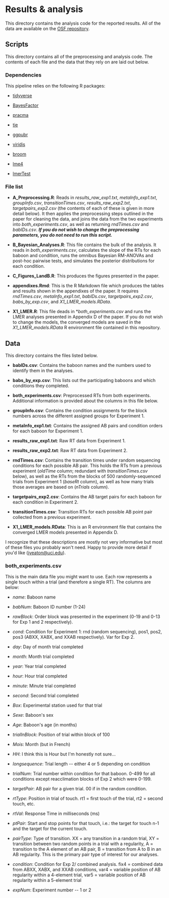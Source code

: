 # Results & analysis

This directory contains the analysis code for the reported results. All of the data are available on the [OSF repository](https://osf.io/q9z2m/).

## Scripts

This directory contains all of the preprocessing and analysis code. The contents of each file and the data that they rely on are laid out below.

### Dependencies
This pipeline relies on the following R packages:
  
- [tidyverse](https://www.tidyverse.org/)
- [BayesFactor](https://cran.r-project.org/web/packages/BayesFactor/index.html)
- [pracma](https://cran.r-project.org/web/packages/pracma/index.html)
- [tie](https://rdrr.io/github/romainfrancois/tie/)

- [ggpubr](https://cran.r-project.org/web/packages/ggpubr/index.html)

- [viridis](https://cran.r-project.org/web/packages/viridis/index.html)

- [broom](https://cran.r-project.org/web/packages/broom/index.html)

- [lme4](https://cran.r-project.org/web/packages/lme4/index.html)

- [lmerTest](https://cran.r-project.org/web/packages/lmerTest/index.html)


### File list

- **A_Preprocessing.R**: Reads in *results_raw_exp1.txt*, *metaInfo_exp1.txt*, *groupInfo.csv*, *transitionTimes.csv*, *results_raw_exp2.txt*, *targetpairs_exp2.csv* (the contents of each of these is given in more detail below). It then applies the preprocessing steps outlined in the paper for cleaning the data, and joins the data from the two experiments into *both_experiments.csv*, as well as returning *rndTimes.csv* and *babIDs.csv*. _**If you do not wish to change the preprocessing parameters, you do not need to run this script.**_

- **B_Bayesian_Analyses.R**: This file contains the bulk of the analysis. It reads in *both_experiments.csv*, calculates the slope of the RTs for each baboon and condition, runs the omnibus Bayesian RM-ANOVAs and post-hoc pairwise tests, and simulates the posterior distributions for each condition.

- **C_Figures_LandB.R**: This produces the figures presented in the paper.

- **appendixes.Rmd**: This is the R Markdown file which produces the tables and results shown in the appendixes of the paper. It requires *rndTimes.csv*, *metaInfo_exp1.txt*, *babIDs.csv*, *targetpairs_exp2.csv*, *babs_by_exp.csv*, and *X1_LMER_models.RData*.

- **X1_LMER.R**: This file deads in **both_experiments.csv* and runs the LMER analyses presented in Appendix D of the paper. If you do not wish to change the models, the converged models are saved in the *X1_LMER_models.RData* R environment file contained in this repository.

## Data
This directory contains the files listed below. 

- **babIDs.csv**: Contains the baboon names and the numbers used to identify them in the analyses.

- **babs_by_exp.csv**: This lists out the participating baboons and which conditions they completed.

- **both_experiments.csv**: Preprocessed RTs from both experiments. Additional information is provided about the columns in this file below.

- **groupInfo.csv**: Contains the condition assignments for the block numbers across the different assigned groups for Experiment 1.

- **metaInfo_exp1.txt**: Contains the assigned AB pairs and condition orders for each baboon for Experiment 1.

- **results_raw_exp1.txt**: Raw RT data from Experiment 1.

- **results_raw_exp2.txt**: Raw RT data from Experiment 2.

- **rndTimes.csv**: Contains the transition times under random sequencing conditions for each possible AB pair. This holds the RTs from a previous experiment (_oldTime_ column; redundant with *transitionTimes.csv* below), as well as the RTs from the blocks of 500 randomly-sequenced trials from Experiment 1 (_baseRt_ column), as well as how many trials those averages are based on (_nTrials_ column). 

- **targetpairs_exp2.csv**: Contains the AB target pairs for each baboon for each condition in Experiment 2.

- **transitionTimes.csv**: Transition RTs for each possible AB point pair collected from a previous experiment.

- **X1_LMER_models.RData**: This is an R environment file that contains the converged LMER models presented in Appendix D.

I recognize that these descriptions are mostly not very informative but most of these files you probably won't need. Happy to provide more detail if you'd like (jyeaton@uci.edu).

### both_experiments.csv
This is the main data file you might want to use. Each row represents a single touch within a trial (and therefore a single RT). The columns are below:
  
  - *name*: Baboon name

- *babNum*: Baboon ID number (1-24)

- *rawBlock*: Order block was presented in the experiment (0-19 and 0-13 for Exp 1 and 2 respectively).

- *cond*: Condition for Experiment 1: rnd (random sequencing), pos1, pos2, pos3 (ABXX, XABX, and XXAB respectively). Var for Exp 2.

- *day*: Day of month trial completed

- *month*: Month trial completed

- *year*: Year trial completed

- *hour*: Hour trial completed

- *minute*: Minute trial completed

- *second*: Second trial completed

- *Box*: Experimental station used for that trial

- *Sexe*: Baboon's sex

- *Age*: Baboon's age (in months)

- *trialInBlock*: Position of trial within block of 100

- *Mois*: Month (but in French)

- *HH*: I think this is Hour but I'm honestly not sure...

- *longsequence*: Trial length -- either 4 or 5 depending on condition

- *trialNum*: Trial number within condition for that baboon. 0-499 for all conditions except reacclimation blocks of Exp 2 which were 0-199.

- *targetPair*: AB pair for a given trial. 00 if in the random condition.

- *rtType*: Position in trial of touch. rt1 = first touch of the trial, rt2 = second touch, etc.

- *rtVal*: Response Time in milliseconds (ms)

- *ptPair*: Start and stop points for that touch, i.e.: the target for touch n-1 and the target for the current touch.

- *pairType*: Type of transition. XX = any transition in a random trial, XY = transition between two random points in a trial with a regularity, A = transition to the A element of an AB pair, B = transition from A to B in an AB regularity. This is the primary pair type of interest for our analyses.

- *condition*: Condition for Exp 2/ combined analysis. fix4 = combined data from ABXX, XABX, and XXAB conditions, var4 = variable position of AB regularity within a 4-element trial, var5 = variable position of AB regularity within a 5-element trial

- *expNum*: Experiment number -- 1 or 2


